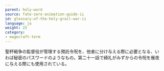 ```yaml
---
parent: holy-word
source: fate-zero-animation-guide-ii
id: glossary-of-the-holy-grail-war-ii
language: ja
weight: 25
category:
- magecraft-term
---
```


聖杯戦争の監督役が管理する預託令呪を、他者に分け与える際に必要となる、いわば秘密のパスワードのようなもの。第二十一話で綺礼がみずからの令呪を雁夜に与える際にも使用されている。

